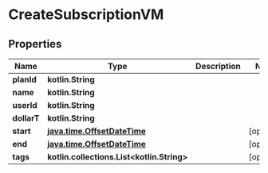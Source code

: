 
# CreateSubscriptionVM

## Properties
Name | Type | Description | Notes
------------ | ------------- | ------------- | -------------
**planId** | **kotlin.String** |  | 
**name** | **kotlin.String** |  | 
**userId** | **kotlin.String** |  | 
**dollarT** | **kotlin.String** |  | 
**start** | [**java.time.OffsetDateTime**](java.time.OffsetDateTime.md) |  |  [optional]
**end** | [**java.time.OffsetDateTime**](java.time.OffsetDateTime.md) |  |  [optional]
**tags** | **kotlin.collections.List&lt;kotlin.String&gt;** |  |  [optional]



